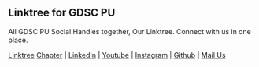 ## Linktree for GDSC PU

All GDSC PU Social Handles together, Our Linktree.
Connect with us in one place.

[Linktree](https://gdsc-poornima-university.github.io/GDSC-PU-Linktree/)
 [Chapter](https://gdsc.community.dev/poornima-university-jaipur/)
| [LinkedIn](https://www.linkedin.com/in/gdsc-poornima-university-34696528a)
| [Youtube](https://www.youtube.com/@GDSCPoornimaUniversity-qf7fw)
| [Instagram](https://www.instagram.com/gdsc.poornima/)
| [Github](https://github.com/gdsc-Poornima-University)
| [Mail Us](mailto:gdsc.poornimauniversity@gmail.com)
